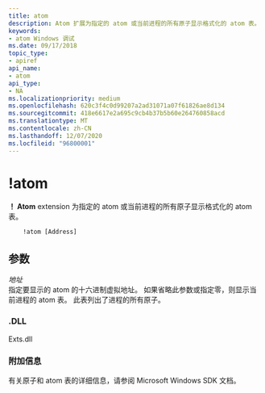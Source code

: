 ```yaml
---
title: atom
description: Atom 扩展为指定的 atom 或当前进程的所有原子显示格式化的 atom 表。
keywords:
- atom Windows 调试
ms.date: 09/17/2018
topic_type:
- apiref
api_name:
- atom
api_type:
- NA
ms.localizationpriority: medium
ms.openlocfilehash: 620c3f4c0d99207a2ad31071a07f61826ae8d134
ms.sourcegitcommit: 418e6617e2a695c9cb4b37b5b60e264760858acd
ms.translationtype: MT
ms.contentlocale: zh-CN
ms.lasthandoff: 12/07/2020
ms.locfileid: "96800001"
---
```

# <a name="atom"></a>!atom


**！ Atom** extension 为指定的 atom 或当前进程的所有原子显示格式化的 atom 表。

```dbgcmd
    !atom [Address] 
```

## <a name="span-idddk__atom_dbgspanspan-idddk__atom_dbgspanparameters"></a><span id="ddk__atom_dbg"></span><span id="DDK__ATOM_DBG"></span>参数


<span id="_______Address______"></span><span id="_______address______"></span><span id="_______ADDRESS______"></span>*地址*   
指定要显示的 atom 的十六进制虚拟地址。 如果省略此参数或指定零，则显示当前进程的 atom 表。 此表列出了进程的所有原子。

### <a name="span-iddllspanspan-iddllspandll"></a><span id="DLL"></span><span id="dll"></span>.DLL

<p>Exts.dll</p>
 

### <a name="span-idadditional_informationspanspan-idadditional_informationspanspan-idadditional_informationspanadditional-information"></a><span id="Additional_Information"></span><span id="additional_information"></span><span id="ADDITIONAL_INFORMATION"></span>附加信息

有关原子和 atom 表的详细信息，请参阅 Microsoft Windows SDK 文档。

 

 





